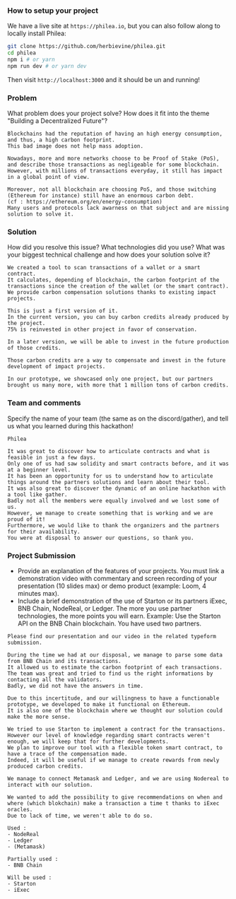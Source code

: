### How to setup your project

We have a live site at `https://philea.io`, but you can also follow along to locally install Philea:

```bash
git clone https://github.com/herbievine/philea.git
cd philea
npm i # or yarn
npm run dev # or yarn dev
```

Then visit `http://localhost:3000` and it should be un and running!

### Problem

What problem does your project solve? How does it fit into the theme "Building a Decentralized Future"?

```
Blockchains had the reputation of having an high energy consumption, and thus, a high carbon footprint. 
This bad image does not help mass adoption. 

Nowadays, more and more networks choose to be Proof of Stake (PoS), and describe those transactions as negligeable for some blockchain. 
However, with millions of transactions everyday, it still has impact in a global point of view.

Moreover, not all blockchain are choosing PoS, and those switching (Ethereum for instance) still have an enormous carbon debt.
(cf : https://ethereum.org/en/energy-consumption) 
Many users and protocols lack awarness on that subject and are missing solution to solve it.
```

### Solution

How did you resolve this issue? What technologies did you use? What was your biggest technical challenge and how does your solution solve it?

```
We created a tool to scan transactions of a wallet or a smart contract. 
It calculates, depending of blockchain, the carbon footprint of the transactions since the creation of the wallet (or the smart contract). 
We provide carbon compensation solutions thanks to existing impact projects. 

This is just a first version of it. 
In the current version, you can buy carbon credits already produced by the project. 
75% is reinvested in other project in favor of conservation. 

In a later version, we will be able to invest in the future production of those credits.

Those carbon credits are a way to compensate and invest in the future development of impact projects.

In our prototype, we showcased only one project, but our partners brought us many more, with more that 1 million tons of carbon credits.
```

### Team and comments

Specify the name of your team (the same as on the discord/gather), and tell us what you learned during this hackathon!

```
Philea

It was great to discover how to articulate contracts and what is feasible in just a few days. 
Only one of us had saw solidity and smart contracts before, and it was at a beginner level. 
It has been an opportunity for us to understand how to articulate things around the partners solutions and learn about their tool.
It was also great to discover the dynamic of an online hackathon with a tool like gather. 
Badly not all the members were equally involved and we lost some of us. 
However, we manage to create something that is working and we are proud of it!
Furthermore, we would like to thank the organizers and the partners for their availability. 
You were at disposal to answer our questions, so thank you.
```

### Project Submission

- Provide an explanation of the features of your projects. You must link a demonstration video with commentary and screen recording of your presentation (10 slides max) or demo product (example: Loom, 4 minutes max).
- Include a brief demonstration of the use of Starton or its partners iExec, BNB Chain, NodeReal, or Ledger.
The more you use partner technologies, the more points you will earn. Example: Use the Starton API on the BNB Chain blockchain.
You have used two partners.

```
Please find our presentation and our video in the related typeform submission.

During the time we had at our disposal, we manage to parse some data from BNB Chain and its transactions.
It allowed us to estimate the carbon footprint of each transactions. 
The team was great and tried to find us the right informations by contacting all the validators. 
Badly, we did not have the answers in time.

Due to this incertitude, and our willingness to have a functionable prototype, we developed to make it functional on Ethereum.
It is also one of the blockchain where we thought our solution could make the more sense.

We tried to use Starton to implement a contract for the transactions.
However our level of knowledge regarding smart contracts weren't enough, we will keep that for further developments. 
We plan to improve our tool with a flexible token smart contract, to have a trace of the compensation made.
Indeed, it will be useful if we manage to create rewards from newly produced carbon credits.

We manage to connect Metamask and Ledger, and we are using Nodereal to interact with our solution.

We wanted to add the possibility to give recommendations on when and where (which blokchain) make a transaction a time t thanks to iExec oracles. 
Due to lack of time, we weren't able to do so.

Used :
- NodeReal
- Ledger
- (Metamask)

Partially used :
- BNB Chain

Will be used :
- Starton
- iExec
```
